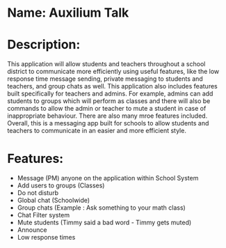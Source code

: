 # Name: Auxilium Talk

# Description:
This application will allow students and teachers throughout a school district to communicate more efficiently using useful features, like the low response time message sending, private messaging to students and teachers, and group chats as well. This application also includes features built specifically for teachers and admins. For example, admins can add students to groups which will perform as classes and there will also be commands to allow the admin or teacher to mute a student in case of inappropriate behaviour. There are also many mroe features included. Overall, this is a messaging app built for schools to allow students and teachers to communicate in an easier and more efficient style.  

# Features:
- Message (PM) anyone on the application within School System
-  Add users to groups (Classes)
-  Do not disturb 
-  Global chat (Schoolwide)
-  Group chats (Example : Ask something to your math class)
-  Chat Filter system 
-  Mute students (Timmy said a bad word - Timmy gets muted)
-  Announce 
-  Low response times

